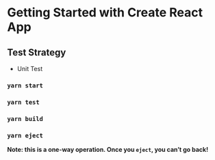 # Getting Started with Create React App


## Test Strategy
 - Unit Test


### `yarn start`


### `yarn test`

### `yarn build`

### `yarn eject`

**Note: this is a one-way operation. Once you `eject`, you can’t go back!**


